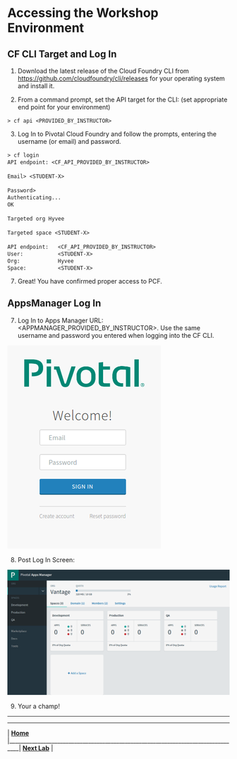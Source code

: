 [login]: img/login.png "PCF Login"
[appManagerHome]: img/appManagerHome.png "AppManager Home"

# Accessing the Workshop Environment

## CF CLI Target and Log In

1. Download the latest release of the Cloud Foundry CLI from https://github.com/cloudfoundry/cli/releases for your operating system and install it.

2. From a command prompt, set the API target for the CLI: (set appropriate end point for your environment)
```
> cf api <PROVIDED_BY_INSTRUCTOR>
```
3. Log In to Pivotal Cloud Foundry and follow the prompts, entering the username (or email) and password.
```
> cf login
API endpoint: <CF_API_PROVIDED_BY_INSTRUCTOR>

Email> <STUDENT-X>

Password>
Authenticating...
OK

Targeted org Hyvee

Targeted space <STUDENT-X>

API endpoint:   <CF_API_PROVIDED_BY_INSTRUCTOR>
User:           <STUDENT-X>
Org:            Hyvee
Space:          <STUDENT-X>
```
7. Great! You have confirmed proper access to PCF.

## AppsManager Log In

7. Log In to Apps Manager URL: <APPMANAGER_PROVIDED_BY_INSTRUCTOR>. Use the same username and password you entered when logging into the CF CLI.

![alt text][login]

8. Post Log In Screen:

![alt text][appManagerHome]

9. Your a champ!


___

___
| **[Home](../README.md)** |__________________________________________________________________________________| **[Next Lab](../Lab-01/README.md)** |
